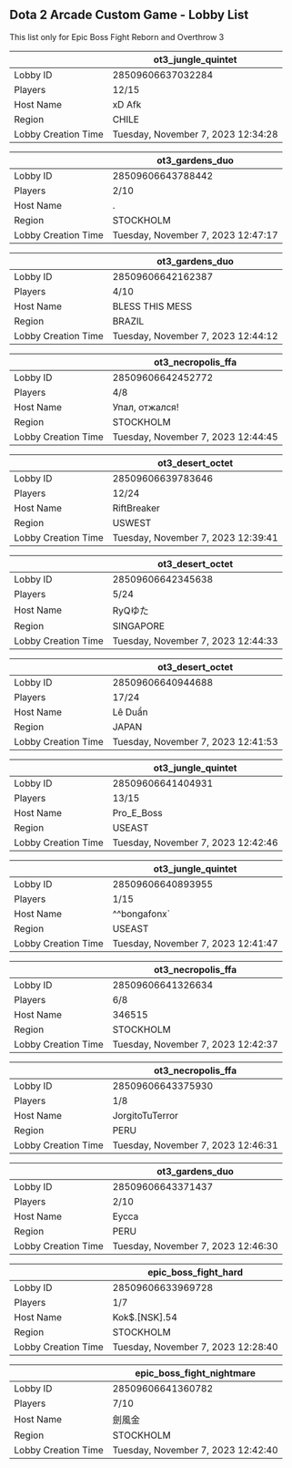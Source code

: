 ## Dota 2 Arcade Custom Game - Lobby List

This list only for Epic Boss Fight Reborn and Overthrow 3

|  | ot3_jungle_quintet |
| ------ | ------ |
| Lobby ID | 28509606637032284 |
| Players | 12/15 |
| Host Name | xD Afk |
| Region | CHILE |
| Lobby Creation Time | Tuesday, November 7, 2023 12:34:28 |


|  | ot3_gardens_duo |
| ------ | ------ |
| Lobby ID | 28509606643788442 |
| Players | 2/10 |
| Host Name | . |
| Region | STOCKHOLM |
| Lobby Creation Time | Tuesday, November 7, 2023 12:47:17 |


|  | ot3_gardens_duo |
| ------ | ------ |
| Lobby ID | 28509606642162387 |
| Players | 4/10 |
| Host Name | BLESS THIS MESS |
| Region | BRAZIL |
| Lobby Creation Time | Tuesday, November 7, 2023 12:44:12 |


|  | ot3_necropolis_ffa |
| ------ | ------ |
| Lobby ID | 28509606642452772 |
| Players | 4/8 |
| Host Name | Упал, отжался! |
| Region | STOCKHOLM |
| Lobby Creation Time | Tuesday, November 7, 2023 12:44:45 |


|  | ot3_desert_octet |
| ------ | ------ |
| Lobby ID | 28509606639783646 |
| Players | 12/24 |
| Host Name | RiftBreaker |
| Region | USWEST |
| Lobby Creation Time | Tuesday, November 7, 2023 12:39:41 |


|  | ot3_desert_octet |
| ------ | ------ |
| Lobby ID | 28509606642345638 |
| Players | 5/24 |
| Host Name | RyQゆた |
| Region | SINGAPORE |
| Lobby Creation Time | Tuesday, November 7, 2023 12:44:33 |


|  | ot3_desert_octet |
| ------ | ------ |
| Lobby ID | 28509606640944688 |
| Players | 17/24 |
| Host Name | Lê Duẩn |
| Region | JAPAN |
| Lobby Creation Time | Tuesday, November 7, 2023 12:41:53 |


|  | ot3_jungle_quintet |
| ------ | ------ |
| Lobby ID | 28509606641404931 |
| Players | 13/15 |
| Host Name | Pro_E_Boss |
| Region | USEAST |
| Lobby Creation Time | Tuesday, November 7, 2023 12:42:46 |


|  | ot3_jungle_quintet |
| ------ | ------ |
| Lobby ID | 28509606640893955 |
| Players | 1/15 |
| Host Name | ^^bongafonx` |
| Region | USEAST |
| Lobby Creation Time | Tuesday, November 7, 2023 12:41:47 |


|  | ot3_necropolis_ffa |
| ------ | ------ |
| Lobby ID | 28509606641326634 |
| Players | 6/8 |
| Host Name | 346515 |
| Region | STOCKHOLM |
| Lobby Creation Time | Tuesday, November 7, 2023 12:42:37 |


|  | ot3_necropolis_ffa |
| ------ | ------ |
| Lobby ID | 28509606643375930 |
| Players | 1/8 |
| Host Name | JorgitoTuTerror |
| Region | PERU |
| Lobby Creation Time | Tuesday, November 7, 2023 12:46:31 |


|  | ot3_gardens_duo |
| ------ | ------ |
| Lobby ID | 28509606643371437 |
| Players | 2/10 |
| Host Name | Eycca |
| Region | PERU |
| Lobby Creation Time | Tuesday, November 7, 2023 12:46:30 |


|  | epic_boss_fight_hard |
| ------ | ------ |
| Lobby ID | 28509606633969728 |
| Players | 1/7 |
| Host Name | Kok$.[NSK].54 |
| Region | STOCKHOLM |
| Lobby Creation Time | Tuesday, November 7, 2023 12:28:40 |


|  | epic_boss_fight_nightmare |
| ------ | ------ |
| Lobby ID | 28509606641360782 |
| Players | 7/10 |
| Host Name | 劍風金 |
| Region | STOCKHOLM |
| Lobby Creation Time | Tuesday, November 7, 2023 12:42:40 |


